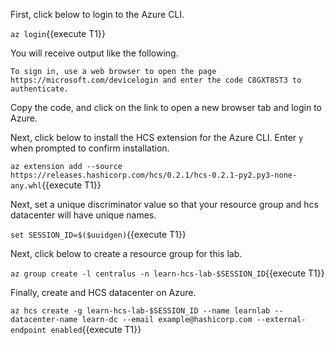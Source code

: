 First, click below to login to the Azure CLI.

`az login`{{execute T1}}

You will receive output like the following.

```plaintext
To sign in, use a web browser to open the page https://microsoft.com/devicelogin and enter the code C8GXT8ST3 to authenticate.
```

Copy the code, and click on the link to open a new browser tab and login to Azure.

Next, click below to install the HCS extension for the Azure CLI. Enter `y` when prompted
to confirm installation.

`az extension add --source https://releases.hashicorp.com/hcs/0.2.1/hcs-0.2.1-py2.py3-none-any.whl`{{execute T1}}

Next, set a unique discriminator value so that your resource group and hcs
datacenter will have unique names.

`set SESSION_ID=$($uuidgen)`{{execute T1}}

Next, click below to create a resource group for this lab.

`az group create -l centralus -n learn-hcs-lab-$SESSION_ID`{{execute T1}}

Finally, create and HCS datacenter on Azure.

`az hcs create -g learn-hcs-lab-$SESSION_ID --name learnlab --datacenter-name learn-dc --email example@hashicorp.com --external-endpoint enabled`{{execute T1}}

